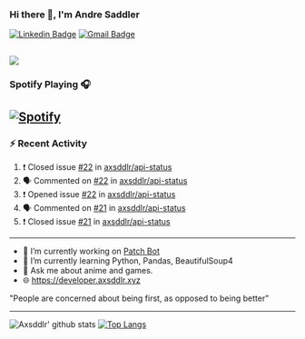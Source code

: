 ### Hi there 👋, I'm Andre Saddler
[![Linkedin Badge](https://img.shields.io/badge/-andrexsaddler-blue?style=flat-square&logo=Linkedin&logoColor=white&link=https://www.linkedin.com/in/andrexsaddler/)](https://www.linkedin.com/in/andrexsaddler/)
[![Gmail Badge](https://img.shields.io/badge/-contact@rehkloos.com-c14438?style=flat-square&logo=Gmail&logoColor=white&link=mailto:contact@rehkloos.com)](mailto:contact@rehkloos.com)

![](https://komarev.com/ghpvc/?username=axsddlr&color=dc143c)
---
### Spotify Playing 🎧

[![Spotify](https://novatorem.rehkloos.vercel.app/api/spotify)](https://open.spotify.com/user/Rehkloos)
---

### :zap: Recent Activity

<!--START_SECTION:activity-->
1. ❗️ Closed issue [#22](https://github.com/axsddlr/api-status/issues/22) in [axsddlr/api-status](https://github.com/axsddlr/api-status)
2. 🗣 Commented on [#22](https://github.com/axsddlr/api-status/issues/22) in [axsddlr/api-status](https://github.com/axsddlr/api-status)
3. ❗️ Opened issue [#22](https://github.com/axsddlr/api-status/issues/22) in [axsddlr/api-status](https://github.com/axsddlr/api-status)
4. 🗣 Commented on [#21](https://github.com/axsddlr/api-status/issues/21) in [axsddlr/api-status](https://github.com/axsddlr/api-status)
5. ❗️ Closed issue [#21](https://github.com/axsddlr/api-status/issues/21) in [axsddlr/api-status](https://github.com/axsddlr/api-status)
<!--END_SECTION:activity-->

---

- 🔭 I’m currently working on [Patch Bot](https://github.com/axsddlr/patch_bot)
- 🌱 I’m currently learning Python, Pandas, BeautifulSoup4
- 💬 Ask me about anime and games.
- 🌐 https://developer.axsddlr.xyz

"People are concerned about being first, as opposed to being better"

---
![Axsddlr' github stats](https://github-readme-stats.vercel.app/api?username=axsddlr&count_private=true)
[![Top Langs](https://github-readme-stats.vercel.app/api/top-langs/?username=axsddlr&layout=compact)](https://github.com/anuraghazra/github-readme-stats)
